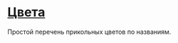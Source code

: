 # [Цвета](https://artyemsavchenko.github.io/Colors/)
Простой перечень прикольных цветов по названиям.

